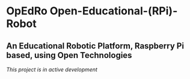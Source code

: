 # OpEdRo Open-Educational-(RPi)-Robot
An Educational Robotic Platform, Raspberry Pi based, using Open Technologies
---
*This project is in active development*
